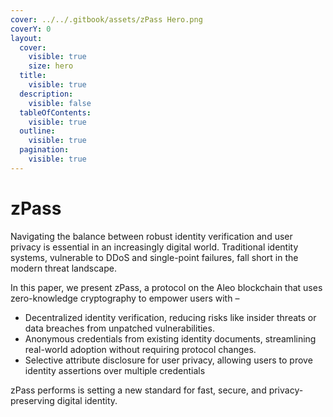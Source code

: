 ```yaml
---
cover: ../../.gitbook/assets/zPass Hero.png
coverY: 0
layout:
  cover:
    visible: true
    size: hero
  title:
    visible: true
  description:
    visible: false
  tableOfContents:
    visible: true
  outline:
    visible: true
  pagination:
    visible: true
---
```


# zPass

Navigating the balance between robust identity verification and user privacy is essential in an increasingly digital world. Traditional identity systems, vulnerable to DDoS and single-point failures, fall short in the modern threat landscape.&#x20;

In this paper, we present zPass, a protocol on the Aleo blockchain that uses zero-knowledge cryptography to empower users with –

* Decentralized identity verification, reducing risks like insider threats or data breaches from unpatched vulnerabilities.
* Anonymous credentials from existing identity documents, streamlining real-world adoption without requiring protocol changes.
* Selective attribute disclosure for user privacy, allowing users to prove identity assertions over multiple credentials

zPass performs is setting a new standard for fast, secure, and privacy-preserving digital identity.
